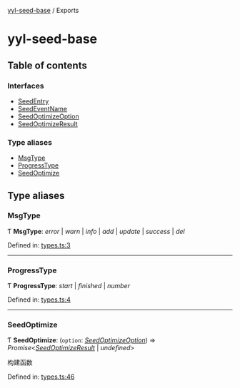 [yyl-seed-base](README.md) / Exports

# yyl-seed-base

## Table of contents

### Interfaces

- [SeedEntry](interfaces/seedentry.md)
- [SeedEventName](interfaces/seedeventname.md)
- [SeedOptimizeOption](interfaces/seedoptimizeoption.md)
- [SeedOptimizeResult](interfaces/seedoptimizeresult.md)

### Type aliases

- [MsgType](modules.md#msgtype)
- [ProgressType](modules.md#progresstype)
- [SeedOptimize](modules.md#seedoptimize)

## Type aliases

### MsgType

Ƭ **MsgType**: *error* \| *warn* \| *info* \| *add* \| *update* \| *success* \| *del*

Defined in: [types.ts:3](https://github.com/jackness1208/yyl-seed-base/blob/85a1665/src/types.ts#L3)

___

### ProgressType

Ƭ **ProgressType**: *start* \| *finished* \| *number*

Defined in: [types.ts:4](https://github.com/jackness1208/yyl-seed-base/blob/85a1665/src/types.ts#L4)

___

### SeedOptimize

Ƭ **SeedOptimize**: (`option`: [*SeedOptimizeOption*](interfaces/seedoptimizeoption.md)) => *Promise*<[*SeedOptimizeResult*](interfaces/seedoptimizeresult.md) \| *undefined*\>

构建函数

Defined in: [types.ts:46](https://github.com/jackness1208/yyl-seed-base/blob/85a1665/src/types.ts#L46)
